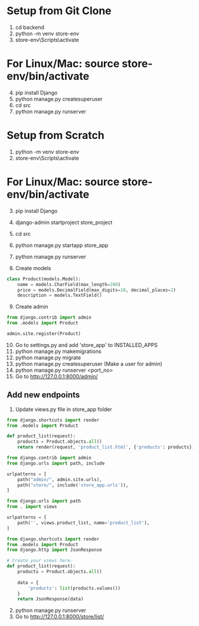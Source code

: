 # Setup from Git Clone
1. cd backend
2. python -m venv store-env
3. store-env\Scripts\activate 
# For Linux/Mac: source store-env/bin/activate
4. pip install Django
5. python manage.py createsuperuser 
6. cd src
7. python manage.py runserver

# Setup from Scratch

1. python -m venv store-env
2. store-env\Scripts\activate 
# For Linux/Mac: source store-env/bin/activate
3. pip install Django
4. django-admin startproject store_project
5. cd src
6. python manage.py startapp store_app
7. python manage.py runserver

8. Create models

```models.py
class Product(models.Model):
    name = models.CharField(max_length=200)
    price = models.DecimalField(max_digits=10, decimal_places=2)
    description = models.TextField()
```

9. Create admin

```admin.py
from django.contrib import admin
from .models import Product

admin.site.register(Product)
```

10. Go to settings.py and add 'store_app' to INSTALLED_APPS
11. python manage.py makemigrations
12. python manage.py migrate
13. python manage.py createsuperuser (Make a user for admin)
14. python manage.py runserver <port_no>
15. Go to http://127.0.0.1:8000/admin/

## Add new endpoints

1. Update views.py file in store_app folder

```views.py
from django.shortcuts import render
from .models import Product

def product_list(request):
    products = Product.objects.all()
    return render(request, 'product_list.html', {'products': products})
```

```store_project/urls.py
from django.contrib import admin
from django.urls import path, include

urlpatterns = [
    path("admin/", admin.site.urls),
    path("store/", include('store_app.urls')),
]
```

```store_app/urls.py
from django.urls import path
from . import views

urlpatterns = [
    path('', views.product_list, name='product_list'),
]
```

```views.py
from django.shortcuts import render
from .models import Product
from django.http import JsonResponse

# Create your views here.
def product_list(request):
    products = Product.objects.all()
    
    data = {
        'products': list(products.values())
    }
    return JsonResponse(data)
```

2. python manage.py runserver
3. Go to http://127.0.0.1:8000/store/list/





